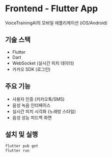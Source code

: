 # Frontend - Flutter App

VoiceTrainingAI의 모바일 애플리케이션 (iOS/Android)

## 기술 스택
- Flutter
- Dart
- WebSocket (실시간 피치 데이터)
- 카카오 SDK (로그인)

## 주요 기능
- 사용자 인증 (카카오톡/SMS)
- 음성 녹음 인터페이스
- 실시간 피치 시각화 (노래방 스타일)
- 음성 성능 피드백 화면

## 설치 및 실행

```bash
flutter pub get
flutter run
``` 